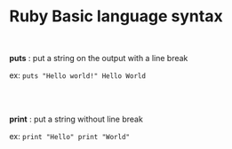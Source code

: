# Ruby Basic language syntax

<br>

**puts** : put a string on the output with a line break

ex: ```puts "Hello world!"
Hello World```

<br><br>

**print** : put a string without line break

ex: ```print "Hello"
print "World"```
